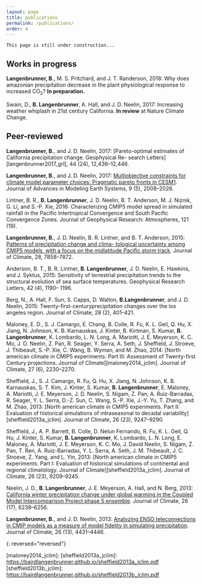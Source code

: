 ```yaml
---
layout: page
title: publications
permalink: /publications/
order: 4
---
```


    This page is still under construction...

## Works in progress

__Langenbrunner, B.__, M. S. Pritchard, and J. T. Randerson, 2018: Why does amazonian precipitation decrease in the plant physiological response to increased CO<sub>2</sub>? __In preparation.__

Swain, D., __B. Langenbrunner__, A. Hall, and J. D. Neelin, 2017: Increasing weather whiplash in 21st century California. __In review__ at Nature Climate Change.

## Peer-reviewed

__Langenbrunner, B.__, and J. D. Neelin, 2017: [Pareto-optimal estimates of California precipitation change. Geophysical Re- search Letters][langenbrunner2017_grl], 44 (24), 12,436–12,446.

__Langenbrunner, B.__, and J. D. Neelin, 2017: [Multiobjective constraints for climate model parameter choices: Pragmatic pareto fronts in CESM1][langenbrunner2017_james]. Journal of Advances in Modeling Earth Systems, 9 (5), 2008–2026.

Lintner, B. R., __B. Langenbrunner__, J. D. Neelin, B. T. Anderson, M. J. Niznik, G. Li, and S.-P. Xie, 2016: Characterizing CMIP5 model spread in simulated rainfall in the Pacific Intertropical Convergence and South Pacific Convergence Zones. Journal of Geophysical Research: Atmospheres, 121 (19).

__Langenbrunner, B.__, J. D. Neelin, B. R. Lintner, and B. T. Anderson, 2015: [Patterns of precipitation change and clima- tological uncertainty among CMIP5 models, with a focus on the midlatitude Pacific storm track][langenbrunner2015_jclim]. Journal of Climate, 28, 7858–7872.

Anderson, B. T., B. R. Lintner, __B. Langenbrunner__, J. D. Neelin, E. Hawkins, and J. Syktus, 2015: Sensitivity of terrestrial precipitation trends to the structural evolution of sea surface temperatures. Geophysical Research Letters, 42 (4), 1190– 1196.

Berg, N., A. Hall, F. Sun, S. Capps, D. Walton, __B.Langenbrunner__, and J. D. Neelin, 2015:  Twenty-first-centuryprecipitation changes over the los angeles region. Journal of Climate, 28 (2), 401–421.

Maloney, E. D., S. J. Camargo, E. Chang, B. Colle, R. Fu, K. L. Geil, Q. Hu, X. Jiang, N. Johnson, K. B. Karnauskas, J. Kinter, B. Kirtman, S. Kumar, __B. Langenbrunner__, K. Lombardo, L. N. Long, A. Mariotti, J. E. Meyerson, K. C. Mo, J. D. Neelin, Z. Pan, R. Seager, Y. Serra, A. Seth, J. Sheffield, J. Stroeve, J. Thibeault, S.-P. Xie, C. Wang, B. Wyman, and M. Zhao, 2014: [North american climate in CMIP5 experiments: Part III: Assessment of Twenty-first Century projections. Journal of Climate][maloney2014_jclim].  Journal of Climate, 27 (6), 2230–2270.

Sheffield, J., S. J. Camargo, R. Fu, Q. Hu, X. Jiang, N. Johnson, K. B. Karnauskas, S. T. Kim, J. Kinter, S. Kumar, __B. Langenbrunner__, E. Maloney, A. Mariotti, J. E. Meyerson, J. D. Neelin, S. Nigam, Z. Pan, A. Ruiz-Barradas, R. Seager, Y. L. Serra, D.-Z. Sun, C. Wang, S.-P. Xie, J.-Y. Yu, T. Zhang, and M. Zhao, 2013: [North american climate in CMIP5 experiments. Part II: Evaluation of historical simulations of intraseasonal to decadal variability][sheffield2013a_jclim]. Journal of Climate, 26 (23), 9247–9290.

Sheffield, J., A. P. Barrett, B. Colle, D. Nelun Fernando, R. Fu, K. L. Geil, Q. Hu, J. Kinter, S. Kumar, __B. Langenbrunner__, K. Lombardo, L. N. Long, E. Maloney, A. Mariotti, J. E. Meyerson, K. C. Mo, J. David Neelin, S. Nigam, Z. Pan, T. Ren, A. Ruiz-Barradas, Y. L. Serra, A. Seth, J. M. Thibeault, J. C. Stroeve, Z. Yang, and L. Yin, 2013: [North american climate in CMIP5 experiments. Part I: Evaluation of historical simulations of continental and regional climatology. Journal of Climate][sheffield2013a_jclim].  Journal of Climate, 26 (23), 9209–9245.

Neelin, J. D., __B. Langenbrunner__, J. E. Meyerson, A. Hall, and N. Berg, 2013: [California winter precipitation change under global warming in the Coupled Model Intercomparison Project phase 5 ensemble][neelin2013_jclim]. Journal of Climate, 26 (17), 6238–6256.

__Langenbrunner, B.__, and J. D. Neelin, 2013: [Analyzing ENSO teleconnections in CMIP models as a measure of model fidelity in simulating precipitation][langenbrunner2013_jclim]. Journal of Climate, 26 (13), 4431–4446.

{: reversed="reversed"}

[langenbrunner2017_james]: https://bairdlangenbrunner.github.io/langenbrunner2017_james.pdf
[langenbrunner2015_jclim]: https://bairdlangenbrunner.github.io/langenbrunner2015_jclim.pdf
[langenbrunner2013_jclim]: https://bairdlangenbrunner.github.io/langenbrunner2013_jclim.pdf
[neelin2013_jclim]: https://bairdlangenbrunner.github.io/neelin2013_jclim.pdf

[maloney2014_jclim]: 
[sheffield2013a_jclim]: https://bairdlangenbrunner.github.io/sheffield2013a_jclim.pdf
[sheffield2013b_jclim]: https://bairdlangenbrunner.github.io/sheffield2013b_jclim.pdf